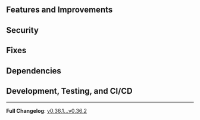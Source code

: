 
<!--
https://github.com/cozystack/cozystack/releases/tag/v0.36.2
-->

## Features and Improvements

## Security

## Fixes

## Dependencies

## Development, Testing, and CI/CD

---

**Full Changelog**: [v0.36.1...v0.36.2](https://github.com/cozystack/cozystack/compare/v0.36.1...v0.36.2)
